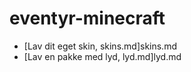 # eventyr-minecraft

* [Lav dit eget skin, skins.md]skins.md
* [Lav en pakke med lyd, lyd.md]lyd.md

